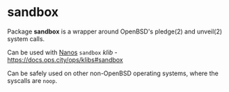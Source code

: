 # sandbox

Package **sandbox** is a wrapper around OpenBSD's pledge(2) and unveil(2) system calls.

Can be used with [Nanos](https://github.com/nanovms/nanos) `sandbox` _klib_ - https://docs.ops.city/ops/klibs#sandbox

Can be safely used on other non-OpenBSD operating systems, where the syscalls are `noop`.
